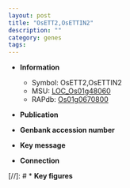 ```yaml
---
layout: post
title: "OsETT2,OsETTIN2"
description: ""
category: genes
tags: 
---
```


* **Information**  
    + Symbol: OsETT2,OsETTIN2  
    + MSU: [LOC_Os01g48060](http://rice.uga.edu/cgi-bin/ORF_infopage.cgi?orf=LOC_Os01g48060)  
    + RAPdb: [Os01g0670800](http://rapdb.dna.affrc.go.jp/viewer/gbrowse_details/irgsp1?name=Os01g0670800)  

* **Publication**  

* **Genbank accession number**  

* **Key message**  

* **Connection**  

[//]: # * **Key figures**  


